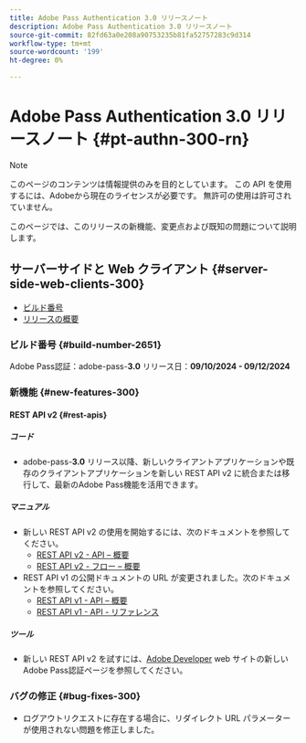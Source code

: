 ```yaml
---
title: Adobe Pass Authentication 3.0 リリースノート
description: Adobe Pass Authentication 3.0 リリースノート
source-git-commit: 82fd63a0e208a90753235b81fa52757283c9d314
workflow-type: tm+mt
source-wordcount: '199'
ht-degree: 0%

---
```


# Adobe Pass Authentication 3.0 リリースノート {#pt-authn-300-rn}

>[!NOTE]
>
>このページのコンテンツは情報提供のみを目的としています。 この API を使用するには、Adobeから現在のライセンスが必要です。 無許可の使用は許可されていません。

このページでは、このリリースの新機能、変更点および既知の問題について説明します。

## サーバーサイドと Web クライアント {#server-side-web-clients-300}

* [ビルド番号](#build-number-300)
* [リリースの概要](#release-overview-300)

### ビルド番号 {#build-number-2651}

Adobe Pass認証：adobe-pass-**3.0**
リリース日：**09/10/2024 - 09/12/2024**

### 新機能 {#new-features-300}

#### REST API v2 {#rest-apis}

##### コード

* adobe-pass-**3.0** リリース以降、新しいクライアントアプリケーションや既存のクライアントアプリケーションを新しい REST API v2 に統合または移行して、最新のAdobe Pass機能を活用できます。

##### マニュアル

* 新しい REST API v2 の使用を開始するには、次のドキュメントを参照してください。
   * [REST API v2 - API – 概要](./rest-api-v2/apis/rest-api-v2-apis-overview.md)
   * [REST API v2 - フロー – 概要](./rest-api-v2/flows/rest-api-v2-flows-overview.md)
* REST API v1 の公開ドキュメントの URL が変更されました。次のドキュメントを参照してください。
   * [REST API v1 - API – 概要](./rest-api-overview.md)
   * [REST API v1 - API - リファレンス](./rest-api-reference.md)

##### ツール

* 新しい REST API v2 を試すには、[Adobe Developer](https://developer.adobe.com/adobe-pass) web サイトの新しいAdobe Pass認証ページを参照してください。

### バグの修正 {#bug-fixes-300}

* ログアウトリクエストに存在する場合に、リダイレクト URL パラメーターが使用されない問題を修正しました。